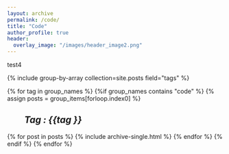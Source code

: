 ```yaml
---
layout: archive
permalink: /code/
title: "Code"
author_profile: true
header:
  overlay_image: "/images/header_image2.png"
---
```


test4

{% include group-by-array collection=site.posts field="tags" %}

{% for tag in group_names %}
  {%if group_names contains "code" %}
    {% assign posts = group_items[forloop.index0] %}
    <h2 id="{{ tag | slugify }}"
    class="archive__subtitle"><i style="margin-left: 40px">Tag : {{tag }}</i></h2>
      {% for post in posts %}
        {% include archive-single.html %}
      {% endfor %}
  {% endif %}
{% endfor %}

